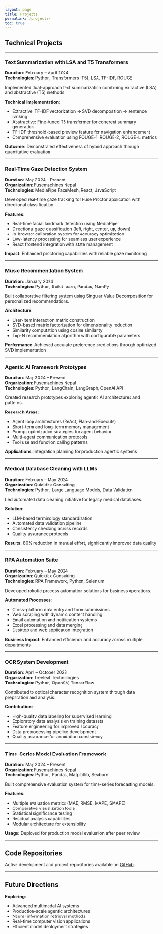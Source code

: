 ```yaml
---
layout: page
title: Projects
permalink: /projects/
toc: true
---
```


## Technical Projects

---

### Text Summarization with LSA and T5 Transformers
**Duration**: February – April 2024  
**Technologies**: Python, Transformers (T5), LSA, TF-IDF, ROUGE

Implemented dual-approach text summarization combining extractive (LSA) and abstractive (T5) methods.

**Technical Implementation**:
- Extractive: TF-IDF vectorization → SVD decomposition → sentence ranking
- Abstractive: Fine-tuned T5 transformer for coherent summary generation
- TF-IDF threshold-based preview feature for navigation enhancement
- Comprehensive evaluation using ROUGE-1, ROUGE-2, ROUGE-L metrics

**Outcome**: Demonstrated effectiveness of hybrid approach through quantitative evaluation

---

### Real-Time Gaze Detection System
**Duration**: May 2024 – Present  
**Organization**: Fusemachines Nepal  
**Technologies**: MediaPipe FaceMesh, React, JavaScript

Developed real-time gaze tracking for Fuse Proctor application with directional classification.

**Features**:
- Real-time facial landmark detection using MediaPipe
- Directional gaze classification (left, right, center, up, down)
- In-browser calibration system for accuracy optimization
- Low-latency processing for seamless user experience
- React frontend integration with state management

**Impact**: Enhanced proctoring capabilities with reliable gaze monitoring

---

### Music Recommendation System
**Duration**: January 2024  
**Technologies**: Python, Scikit-learn, Pandas, NumPy

Built collaborative filtering system using Singular Value Decomposition for personalized recommendations.

**Architecture**:
- User-item interaction matrix construction
- SVD-based matrix factorization for dimensionality reduction
- Similarity computation using cosine similarity
- Top-N recommendation algorithm with configurable parameters

**Performance**: Achieved accurate preference predictions through optimized SVD implementation

---

### Agentic AI Framework Prototypes
**Duration**: May 2024 – Present  
**Organization**: Fusemachines Nepal  
**Technologies**: Python, LangChain, LangGraph, OpenAI API

Created research prototypes exploring agentic AI architectures and patterns.

**Research Areas**:
- Agent loop architectures (ReAct, Plan-and-Execute)
- Short-term and long-term memory management
- Prompt optimization strategies for agent behavior
- Multi-agent communication protocols
- Tool use and function calling patterns

**Applications**: Integration planning for production agentic systems

---

### Medical Database Cleaning with LLMs
**Duration**: February – May 2024  
**Organization**: Quickfox Consulting  
**Technologies**: Python, Large Language Models, Data Validation

Led automated data cleaning initiative for legacy medical databases.

**Solution**:
- LLM-based terminology standardization
- Automated data validation pipeline
- Consistency checking across records
- Quality assurance protocols

**Results**: 80% reduction in manual effort, significantly improved data quality

---

### RPA Automation Suite
**Duration**: February – May 2024  
**Organization**: Quickfox Consulting  
**Technologies**: RPA Framework, Python, Selenium

Developed robotic process automation solutions for business operations.

**Automated Processes**:
- Cross-platform data entry and form submissions
- Web scraping with dynamic content handling
- Email automation and notification systems
- Excel processing and data merging
- Desktop and web application integration

**Business Impact**: Enhanced efficiency and accuracy across multiple departments

---

### OCR System Development
**Duration**: April – October 2023  
**Organization**: Treeleaf Technologies  
**Technologies**: Python, OpenCV, TensorFlow

Contributed to optical character recognition system through data preparation and analysis.

**Contributions**:
- High-quality data labeling for supervised learning
- Exploratory data analysis on training datasets
- Feature engineering for improved accuracy
- Data preprocessing pipeline development
- Quality assurance for annotation consistency

---

### Time-Series Model Evaluation Framework
**Duration**: May 2024 – Present  
**Organization**: Fusemachines Nepal  
**Technologies**: Python, Pandas, Matplotlib, Seaborn

Built comprehensive evaluation system for time-series forecasting models.

**Features**:
- Multiple evaluation metrics (MAE, RMSE, MAPE, SMAPE)
- Comparative visualization tools
- Statistical significance testing
- Residual analysis capabilities
- Modular architecture for extensibility

**Usage**: Deployed for production model evaluation after peer review

---

## Code Repositories

Active development and project repositories available on [GitHub](https://github.com/tilak-parajuli).

---

## Future Directions

**Exploring**:
- Advanced multimodal AI systems
- Production-scale agentic architectures
- Neural information retrieval methods
- Real-time computer vision applications
- Efficient model deployment strategies
